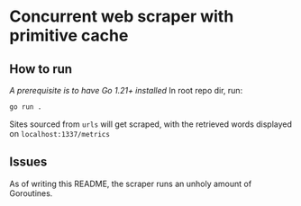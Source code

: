 # Concurrent web scraper with primitive cache

## How to run
*A prerequisite is to have Go 1.21+ installed*
In root repo dir, run:
```bash
go run .
```

Sites sourced from `urls` will get scraped, with the retrieved words displayed on
`localhost:1337/metrics`

## Issues
As of writing this README, the scraper runs an unholy amount of Goroutines.